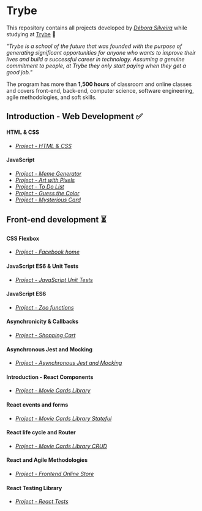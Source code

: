 # Trybe

This repository contains all projects developed by *[Débora Silveira](https://deboracosilveira.github.io/portfolio/)* while studying at [Trybe](https://www.betrybe.com/) :rocket:

*"Trybe is a school of the future that was founded with the purpose of generating significant opportunities for anyone who wants to improve their lives and build a successful career in technology. Assuming a genuine commitment to people, at Trybe they only start paying when they get a good job."*

The program has more than **1,500 hours** of classroom and online classes and covers front-end, back-end, computer science, software engineering, agile methodologies, and soft skills.

## Introduction - Web Development :white_check_mark:
#### HTML & CSS
- *[Project - HTML & CSS](https://deboracosilveira.github.io/dog-page/)*
#### JavaScript
- *[Project - Meme Generator](https://deboracosilveira.github.io/meme-generator/)*
- *[Project - Art with Pixels](https://deboracosilveira.github.io/pixels-art/)*
- *[Project - To Do List](https://deboracosilveira.github.io/to-do-list/)*
- *[Project - Guess the Color](https://deboracosilveira.github.io/color-guess/)*
- *[Project - Mysterious Card](https://deboracosilveira.github.io/mistery-letter/)*

## Front-end development :hourglass_flowing_sand:
#### CSS Flexbox
- *[Project - Facebook home](https://deboracosilveira.github.io/facebook/)*
#### JavaScript ES6 & Unit Tests
- *[Project - JavaScript Unit Tests](https://github.com/deboracosilveira/projects_trybe/tree/master/project-08-js-unit-tests)*
#### JavaScript ES6
- *[Project - Zoo functions](https://github.com/deboracosilveira/projects_trybe/tree/master/project-09-zoo-functions)*
#### Asynchronicity & Callbacks
- *[Project - Shopping Cart](https://github.com/deboracosilveira/projects_trybe/tree/master/project-10-shopping-cart)*
#### Asynchronous Jest and Mocking
- *[Project - Asynchronous Jest and Mocking](https://github.com/deboracosilveira/projects_trybe/tree/master/project-11-jest)*
#### Introduction - React Components
- *[Project - Movie Cards Library](https://github.com/deboracosilveira/projects_trybe/tree/master/project-12-movie-cards-library)*
#### React events and forms
- *[Project - Movie Cards Library Stateful](https://github.com/deboracosilveira/projects_trybe/tree/master/project-13-movie-card-library-stateful)*
#### React life cycle and Router
- *[Project - Movie Cards Library CRUD](https://github.com/deboracosilveira/projects_trybe/tree/master/project-14-movie-card-library-crud)*
#### React and Agile Methodologies
- *[Project - Frontend Online Store](https://github.com/deboracosilveira/projects_trybe/tree/master/project-15-frontend-online-store-01)*
#### React Testing Library
- *[Project - React Tests](https://github.com/deboracosilveira/projects_trybe/tree/master/project-16-react-testing-library)*
